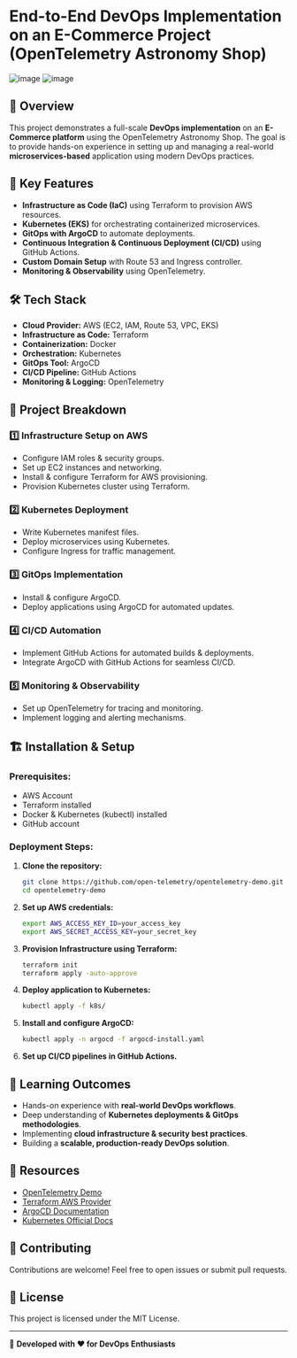 # End-to-End DevOps Implementation on an E-Commerce Project (OpenTelemetry Astronomy Shop)
![image](https://github.com/user-attachments/assets/b91e538f-8428-439e-8b79-78f69ceaa132)
![image](https://github.com/user-attachments/assets/62ec11ec-87c8-4d78-b5ac-de40e8b9cbc3)



## 📌 Overview
This project demonstrates a full-scale **DevOps implementation** on an **E-Commerce platform** using the OpenTelemetry Astronomy Shop. The goal is to provide hands-on experience in setting up and managing a real-world **microservices-based** application using modern DevOps practices.

## 🚀 Key Features
- **Infrastructure as Code (IaC)** using Terraform to provision AWS resources.
- **Kubernetes (EKS)** for orchestrating containerized microservices.
- **GitOps with ArgoCD** to automate deployments.
- **Continuous Integration & Continuous Deployment (CI/CD)** using GitHub Actions.
- **Custom Domain Setup** with Route 53 and Ingress controller.
- **Monitoring & Observability** using OpenTelemetry.

## 🛠️ Tech Stack
- **Cloud Provider:** AWS (EC2, IAM, Route 53, VPC, EKS)
- **Infrastructure as Code:** Terraform
- **Containerization:** Docker
- **Orchestration:** Kubernetes
- **GitOps Tool:** ArgoCD
- **CI/CD Pipeline:** GitHub Actions
- **Monitoring & Logging:** OpenTelemetry

## 📑 Project Breakdown
### 1️⃣ Infrastructure Setup on AWS
- Configure IAM roles & security groups.
- Set up EC2 instances and networking.
- Install & configure Terraform for AWS provisioning.
- Provision Kubernetes cluster using Terraform.

### 2️⃣ Kubernetes Deployment
- Write Kubernetes manifest files.
- Deploy microservices using Kubernetes.
- Configure Ingress for traffic management.

### 3️⃣ GitOps Implementation
- Install & configure ArgoCD.
- Deploy applications using ArgoCD for automated updates.

### 4️⃣ CI/CD Automation
- Implement GitHub Actions for automated builds & deployments.
- Integrate ArgoCD with GitHub Actions for seamless CI/CD.

### 5️⃣ Monitoring & Observability
- Set up OpenTelemetry for tracing and monitoring.
- Implement logging and alerting mechanisms.

## 🏗️ Installation & Setup
### Prerequisites:
- AWS Account
- Terraform installed
- Docker & Kubernetes (kubectl) installed
- GitHub account

### Deployment Steps:
1. **Clone the repository:**
   ```bash
   git clone https://github.com/open-telemetry/opentelemetry-demo.git
   cd opentelemetry-demo
   ```
2. **Set up AWS credentials:**
   ```bash
   export AWS_ACCESS_KEY_ID=your_access_key
   export AWS_SECRET_ACCESS_KEY=your_secret_key
   ```
3. **Provision Infrastructure using Terraform:**
   ```bash
   terraform init
   terraform apply -auto-approve
   ```
4. **Deploy application to Kubernetes:**
   ```bash
   kubectl apply -f k8s/
   ```
5. **Install and configure ArgoCD:**
   ```bash
   kubectl apply -n argocd -f argocd-install.yaml
   ```
6. **Set up CI/CD pipelines in GitHub Actions.**

## 🎯 Learning Outcomes
- Hands-on experience with **real-world DevOps workflows**.
- Deep understanding of **Kubernetes deployments & GitOps methodologies**.
- Implementing **cloud infrastructure & security best practices**.
- Building a **scalable, production-ready DevOps solution**.

## 📖 Resources
- [OpenTelemetry Demo](https://github.com/open-telemetry/opentelemetry-demo)
- [Terraform AWS Provider](https://registry.terraform.io/providers/hashicorp/aws/latest/docs)
- [ArgoCD Documentation](https://argo-cd.readthedocs.io/en/stable/)
- [Kubernetes Official Docs](https://kubernetes.io/docs/)

## 🤝 Contributing
Contributions are welcome! Feel free to open issues or submit pull requests.

## 📜 License
This project is licensed under the MIT License.

---

🚀 **Developed with ❤️ for DevOps Enthusiasts**
